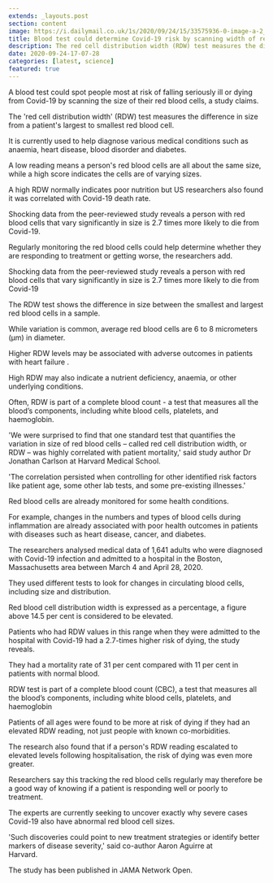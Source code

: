 ```yaml
---
extends: _layouts.post
section: content
image: https://i.dailymail.co.uk/1s/2020/09/24/15/33575936-0-image-a-2_1600956041743.jpg 
title: Blood test could determine Covid-19 risk by scanning width of red blood cells  
description: The red cell distribution width (RDW) test measures the difference in size from a patients largest to smallest red blood cell. 
date: 2020-09-24-17-07-28 
categories: [latest, science] 
featured: true 
--- 
```

A blood test could spot people most at risk of falling seriously ill or dying from Covid-19 by scanning the size of their red blood cells, a study claims.

The 'red cell distribution width' (RDW) test measures the difference in size from a patient's largest to smallest red blood cell. 

It is currently used to help diagnose various medical conditions such as anaemia, heart disease, blood disorder and diabetes.

A low reading means a person's red blood cells are all about the same size, while a high score indicates the cells are of varying sizes. 

A high RDW normally indicates poor nutrition but US researchers also found it was correlated with Covid-19 death rate. 

Shocking data from the peer-reviewed study reveals a person with red blood cells that vary significantly in size is 2.7 times more likely to die from Covid-19.

Regularly monitoring the red blood cells could help determine whether they are responding to treatment or getting worse, the researchers add. 

Shocking data from the peer-reviewed study reveals a person with red blood cells that vary significantly in size is 2.7 times more likely to die from Covid-19 

The RDW test shows the difference in size between the smallest and largest red blood cells in a sample. 

While variation is common, average red blood cells are 6 to 8 micrometers (μm) in diameter. 

Higher RDW levels may be associated with adverse outcomes in patients with heart failure .

High RDW may also indicate a nutrient deficiency, anaemia, or other underlying conditions.  

Often, RDW is part of a complete blood count - a test that measures all the blood’s components, including white blood cells, platelets, and haemoglobin.  

'We were surprised to find that one standard test that quantifies the variation in size of red blood cells – called red cell distribution width, or RDW – was highly correlated with patient mortality,' said study author Dr Jonathan Carlson at Harvard Medical School.

'The correlation persisted when controlling for other identified risk factors like patient age, some other lab tests, and some pre-existing illnesses.'

Red blood cells are already monitored for some health conditions.

For example, changes in the numbers and types of blood cells during inflammation are already associated with poor health outcomes in patients with diseases such as heart disease, cancer, and diabetes.  

The researchers analysed medical data of 1,641 adults who were diagnosed with Covid-19 infection and admitted to a hospital in the Boston, Massachusetts area between March 4 and April 28, 2020. 

They used different tests to look for changes in circulating blood cells, including size and distribution.

Red blood cell distribution width is expressed as a percentage, a figure above 14.5 per cent is considered to be elevated.  

Patients who had RDW values in this range when they were admitted to the hospital with Covid-19 had a 2.7-times higher risk of dying, the study reveals.

They had a mortality rate of 31 per cent compared with 11 per cent in patients with normal blood. 

RDW test is part of a complete blood count (CBC), a test that measures all the blood’s components, including white blood cells, platelets, and haemoglobin

Patients of all ages were found to be more at risk of dying if they had an elevated RDW reading, not just people with known co-morbidities. 

The research also found that if a person's RDW reading escalated to elevated levels following hospitalisation, the risk of dying was even more greater.  

Researchers say this tracking the red blood cells regularly may therefore be a good way of knowing if a patient is responding well or poorly to treatment.   

The experts are currently seeking to uncover exactly why severe cases Covid-19 also have abnormal red blood cell sizes.   

'Such discoveries could point to new treatment strategies or identify better markers of disease severity,' said co-author Aaron Aguirre at Harvard.                 

The study has been published in JAMA Network Open.  


